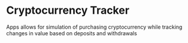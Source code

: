 # Cryptocurrency Tracker
 Apps allows for simulation of purchasing cryptocurrency while tracking changes in value based on deposits and withdrawals
